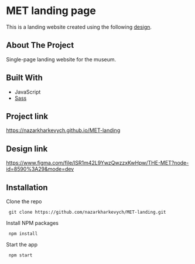 # MET landing page
This is a landing website created using the following <a href="https://www.figma.com/file/lSR1m42L9YwzQwzzxKwHpw/THE-MET?node-id=8590%3A29&mode=dev">design<a/>.

 ## About The Project
 Single-page landing website for the museum.

 ## Built With
  <ul>
    <li>
     JavaScript
    </li>
    <li>
      <a href="https://sass-lang.com/">
        Sass
      <a/>
    </li>
  </ul>

 ## Project link
  https://nazarkharkevych.github.io/MET-landing

 ## Design link
  https://www.figma.com/file/lSR1m42L9YwzQwzzxKwHpw/THE-MET?node-id=8590%3A29&mode=dev

 ## Installation
  Clone the repo

     git clone https://github.com/nazarkharkevych/MET-landing.git

  Install NPM packages

     npm install

  Start the app

     npm start
